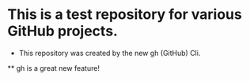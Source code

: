 # This is a test repository for various GitHub projects.

* This repository was created by the new gh (GitHub) Cli.

** gh is a great new feature!
